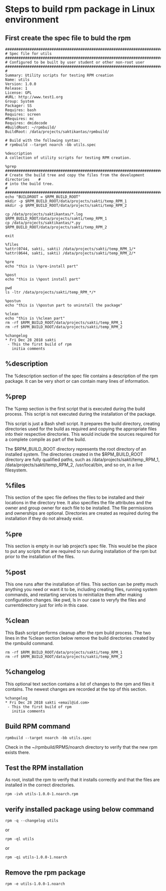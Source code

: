 # Steps to build rpm package in Linux environment

## First create the spec file to buld the rpm

```shell
###############################################################################
# Spec file for utils
################################################################################
# Configured to be built by user student or other non-root user
################################################################################
#
Summary: Utility scripts for testing RPM creation
Name: utils
Version: 1.0.0
Release: 1
License: GPL
#URL: http://www.test1.org
Group: System
Packager: SS
Requires: bash
Requires: screen
#Requires: mc
Requires: dmidecode
#BuildRoot: ~/rpmbuild/
BuildRoot: /data/projects/saktikantas/rpmbuild/

# Build with the following syntax:
# rpmbuild --target noarch -bb utils.spec

%description
A collection of utility scripts for testing RPM creation.

%prep
################################################################################
# Create the build tree and copy the files from the development directories    #
# into the build tree.                                                         #
################################################################################
echo "BUILDROOT = $RPM_BUILD_ROOT"
mkdir -p $RPM_BUILD_ROOT/data/projects/sakti/temp_RPM_1
mkdir -p $RPM_BUILD_ROOT/data/projects/sakti/temp_RPM_2

cp /data/projects/saktikantas/*.log $RPM_BUILD_ROOT/data/projects/sakti/temp_RPM_1
cp /data/projects/saktikantas/*.py $RPM_BUILD_ROOT/data/projects/sakti/temp_RPM_2

exit

%files
%attr(0744, sakti, sakti) /data/projects/sakti/temp_RPM_1/*
%attr(0644, sakti, sakti) /data/projects/sakti/temp_RPM_2/*

%pre
echo "this is \%pre-install part"

%post
echo "this is \%post install part"

pwd
ls -ltr /data/projects/sakti/temp_RPM_*/*

%postun
echo "this is \%postun part to uninstall the package"

%clean
echo "this is \%clean part"
rm -rf $RPM_BUILD_ROOT/data/projects/sakti/temp_RPM_1
rm -rf $RPM_BUILD_ROOT/data/projects/sakti/temp_RPM_2

%changelog
* Fri Dec 28 2018 sakti
 - This the first build of rpm
   initia comments
```

## %description
The %description section of the spec file contains a description of the rpm package. It can be very short or can contain many lines of information.

## %prep
The %prep section is the first script that is executed during the build process. This script is not executed during the installation of the package.

This script is just a Bash shell script. It prepares the build directory, creating directories used for the build as required and copying the appropriate files into their respective directories. This would include the sources required for a complete compile as part of the build.

The $RPM_BUILD_ROOT directory represents the root directory of an installed system. The directories created in the $RPM_BUILD_ROOT directory are fully qualified paths, such as /data/projects/sakti/temp_RPM_1, /data/projects/sakti/temp_RPM_2, /usr/local/bin, and so on, in a live filesystem.

## %files
This section of the spec file defines the files to be installed and their locations in the directory tree. It also specifies the file attributes and the owner and group owner for each file to be installed. The file permissions and ownerships are optional. Directories are created as required during the installation if they do not already exist.

## %pre
This section is empty in our lab project’s spec file. This would be the place to put any scripts that are required to run during installation of the rpm but prior to the installation of the files.

## %post
This one runs after the installation of files. This section can be pretty much anything you need or want it to be, including creating files, running system commands, and restarting services to reinitialize them after making configuration changes.
like pwd, ls in our case to veryfy the files and currentdirectory just for info in this case.
## %clean
This Bash script performs cleanup after the rpm build process. The two lines in the %clean section below remove the build directories created by the rpmbuild command.
```shell
rm -rf $RPM_BUILD_ROOT/data/projects/sakti/temp_RPM_1
rm -rf $RPM_BUILD_ROOT/data/projects/sakti/temp_RPM_2
```
## %changelog
This optional text section contains a list of changes to the rpm and files it contains. The newest changes are recorded at the top of this section.
```shell
%changelog
* Fri Dec 28 2018 sakti <email@id.com>
 - This the first build of rpm
   initia comments
```
## Build RPM command
```shell
rpmbuild --target noarch -bb utils.spec
```
Check in the ~/rpmbuild/RPMS/noarch directory to verify that the new rpm exists there.

## Test the RPM installation
As root, install the rpm to verify that it installs correctly and that the files are installed in the correct directories.
```shell
rpm -ivh utils-1.0.0-1.noarch.rpm
```

## verify installed package using below command
```shell
rpm -q --changelog utils
```
or
```shell
rpm -ql utils
```
or
```shell
rpm -qi utils-1.0.0-1.noarch
```
## Remove the rpm package
```shell
rpm -e utils-1.0.0-1.noarch
```
